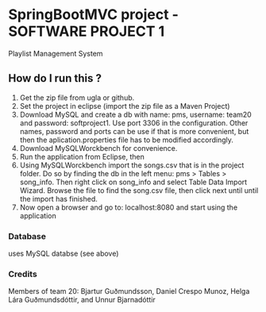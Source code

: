 # SpringBootMVC project - SOFTWARE PROJECT 1 
Playlist Management System

## How do I run this ?

1. Get the zip file from ugla or github.
2. Set the project in eclipse (import the zip file as a Maven Project)
3. Download MySQL and create a db with name: pms, username: team20 and password: softproject1. Use port 3306 in the configuration. Other names, password and ports can be use if that is more convenient, but then the aplication.properties file has to be modified accordingly.
4. Download MySQLWorckbench for convenience.
5. Run the application from Eclipse, then
6. Using MySQLWorckbench import the songs.csv that is in the project folder. Do so by finding the db in the left menu: pms > Tables > song_info. Then right click on song_info and select Table Data Import Wizard. Browse the file to find the song.csv file, then click next until until the import has finished.
7. Now open a browser and go to: localhost:8080 and start using the application 

### Database
uses MySQL databse (see above)

### Credits
Members of team 20: Bjartur Guðmundsson, Daniel Crespo Munoz, Helga Lára Guðmundsdóttir, and Unnur Bjarnadóttir
